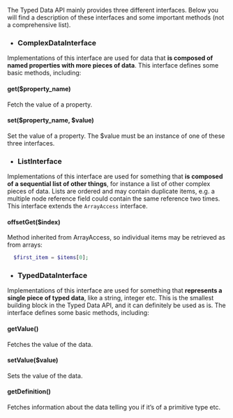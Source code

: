 The Typed Data API mainly provides three different interfaces. Below you will find a description of these interfaces and some important methods (not a comprehensive list).

* ### ComplexDataInterface  
Implementations of this interface are used for data that **is composed of named properties with more pieces of data**. This interface defines some basic methods, including:  
#### get($property\_name)  
Fetch the value of a property.  
#### set($property\_name, $value)  
Set the value of a property. The $value must be an instance of one of these three interfaces.
* ### ListInterface  
Implementations of this interface are used for something that **is composed of a sequential list of other things**, for instance a list of other complex pieces of data. Lists are ordered and may contain duplicate items, e.g. a multiple node reference field could contain the same reference two times.  
 This interface extends the `ArrayAccess` interface.  
#### offsetGet($index)  
Method inherited from ArrayAccess, so individual items may be retrieved as from arrays:  
```php  
  $first_item = $items[0];  
```
* ### TypedDataInterface  
Implementations of this interface are used for something that **represents a single piece of typed data**, like a string, integer etc. This is the smallest building block in the Typed Data API, and it can definitely be used as is. The interface defines some basic methods, including:  
#### getValue()  
Fetches the value of the data.  
#### setValue($value)  
Sets the value of the data.  
#### getDefinition()  
Fetches information about the data telling you if it’s of a primitive type etc.